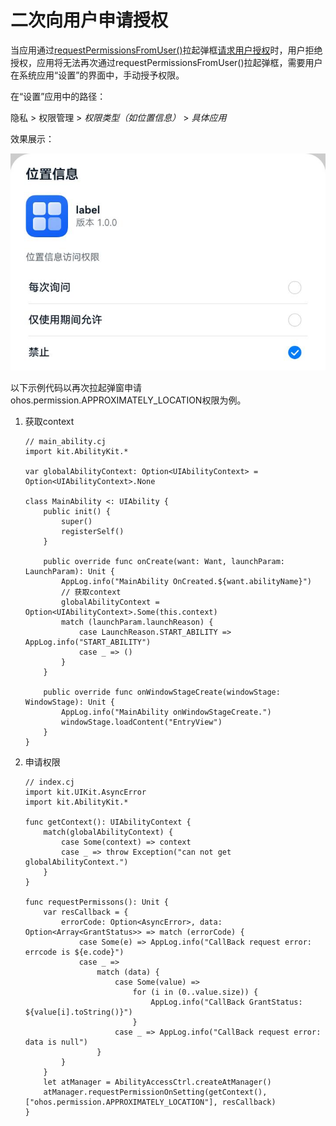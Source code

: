 # 二次向用户申请授权

当应用通过[requestPermissionsFromUser()](../../../../API_Reference/source_zh_cn/apis/AbilityKit/cj-apis-ability_access_ctrl.md#func-requestpermissionsfromuserstagecontext-arraypermissions-asynccallbackaccessctrlpermissionrequestresult)拉起弹框[请求用户授权](./cj-request-user-authorization.md)时，用户拒绝授权，应用将无法再次通过requestPermissionsFromUser()拉起弹框，需要用户在系统应用“设置”的界面中，手动授予权限。

在“设置”应用中的路径：

<!--RP1-->
隐私 > 权限管理 > *权限类型（如位置信息）* > *具体应用*
<!--RP1End-->

效果展示：

<!--RP2-->
![zh-cn_image_location](figures/zh-cn_image_location_second.png)
<!--RP2End-->

以下示例代码以再次拉起弹窗申请ohos.permission.APPROXIMATELY_LOCATION权限为例。

1. 获取context

    <!-- compile -->

    ```cangjie
    // main_ability.cj
    import kit.AbilityKit.*

    var globalAbilityContext: Option<UIAbilityContext> = Option<UIAbilityContext>.None

    class MainAbility <: UIAbility {
        public init() {
            super()
            registerSelf()
        }

        public override func onCreate(want: Want, launchParam: LaunchParam): Unit {
            AppLog.info("MainAbility OnCreated.${want.abilityName}")
            // 获取context
            globalAbilityContext = Option<UIAbilityContext>.Some(this.context)
            match (launchParam.launchReason) {
                case LaunchReason.START_ABILITY => AppLog.info("START_ABILITY")
                case _ => ()
            }
        }

        public override func onWindowStageCreate(windowStage: WindowStage): Unit {
            AppLog.info("MainAbility onWindowStageCreate.")
            windowStage.loadContent("EntryView")
        }
    }
    ```

2. 申请权限

    <!-- compile -->

    ```cangjie
    // index.cj
    import kit.UIKit.AsyncError
    import kit.AbilityKit.*

    func getContext(): UIAbilityContext {
        match(globalAbilityContext) {
            case Some(context) => context
            case _ => throw Exception("can not get globalAbilityContext.")
        }
    }

    func requestPermissons(): Unit {
        var resCallback = {
            errorCode: Option<AsyncError>, data: Option<Array<GrantStatus>> => match (errorCode) {
                case Some(e) => AppLog.info("CallBack request error: errcode is ${e.code}")
                case _ =>
                    match (data) {
                        case Some(value) =>
                            for (i in (0..value.size)) {
                                AppLog.info("CallBack GrantStatus: ${value[i].toString()}")
                            }
                        case _ => AppLog.info("CallBack request error: data is null")
                    }
            }
        }
        let atManager = AbilityAccessCtrl.createAtManager()
        atManager.requestPermissionOnSetting(getContext(), ["ohos.permission.APPROXIMATELY_LOCATION"], resCallback)
    }
    ```

